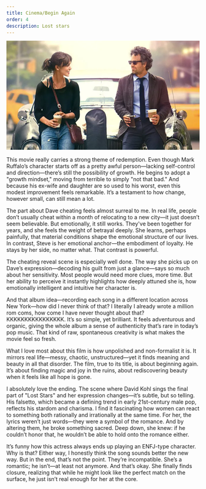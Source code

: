 ```yaml
---
title: Cinema/Begin Again
order: 4
description: Lost stars
---
```



![alt text](image-1.png)

This movie really carries a strong theme of redemption. Even though Mark Ruffalo’s character starts off as a pretty awful person—lacking self-control and direction—there’s still the possibility of growth. He begins to adopt a "growth mindset," moving from terrible to simply "not that bad." And because his ex-wife and daughter are so used to his worst, even this modest improvement feels remarkable. It’s a testament to how change, however small, can still mean a lot.

The part about Dave cheating feels almost surreal to me. In real life, people don’t usually cheat within a month of relocating to a new city—it just doesn’t seem believable. But emotionally, it still works. They've been together for years, and she feels the weight of betrayal deeply. She learns, perhaps painfully, that material conditions shape the emotional structure of our lives. In contrast, Steve is her emotional anchor—the embodiment of loyalty. He stays by her side, no matter what. That contrast is powerful.

The cheating reveal scene is especially well done. The way she picks up on Dave’s expression—decoding his guilt from just a glance—says so much about her sensitivity. Most people would need more clues, more time. But her ability to perceive it instantly highlights how deeply attuned she is, how emotionally intelligent and intuitive her character is.

And that album idea—recording each song in a different location across New York—how did I never think of that? I literally I already wrote a million rom coms, how come I have never thought about that? KKKKKKKKKKKKKKKK. It’s so simple, yet brilliant. It feels adventurous and organic, giving the whole album a sense of authenticity that’s rare in today’s pop music. That kind of raw, spontaneous creativity is what makes the movie feel so fresh.

What I love most about this film is how unpolished and non-formalist it is. It mirrors real life—messy, chaotic, unstructured—yet it finds meaning and beauty in all that disorder. The film, true to its title, is about beginning again. It’s about finding magic and joy in the ruins, about rediscovering beauty when it feels like all hope is gone.

I absolutely love the ending. The scene where David Kohl sings the final part of "Lost Stars" and her expression changes—it’s subtle, but so telling. His falsetto, which became a defining trend in early 21st-century male pop, reflects his stardom and charisma. I find it fascinating how women can react to something both rationally and irrationally at the same time. For her, the lyrics weren’t just words—they were a symbol of the romance. And by altering them, he broke something sacred. Deep down, she knew: if he couldn’t honor that, he wouldn’t be able to hold onto the romance either.

It’s funny how this actress always ends up playing an ENFJ-type character. Why is that? Either way, I honestly think the song sounds better the new way. But in the end, that’s not the point. They’re incompatible. She’s a romantic; he isn’t—at least not anymore. And that’s okay. She finally finds closure, realizing that while he might look like the perfect match on the surface, he just isn’t real enough for her at the core.